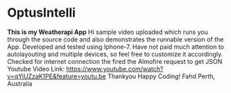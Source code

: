 # OptusIntelli
<b>This is my Weatherapi App</b>
Hi sample video uploaded which runs you through the source code and also demonstrates the runnable version of the App.
Developed and tested using Iphone-7. Have not paid much attention to autolayouting and multiple devices, so feel free to customize it accordingly.
Checked for internet connection the fired the Almofire request to get JSON
Youtube Video Link: https://www.youtube.com/watch?v=qYiUZzaK1PE&feature=youtu.be
Thankyou
Happy Coding!
Fahd
Perth, Australia
